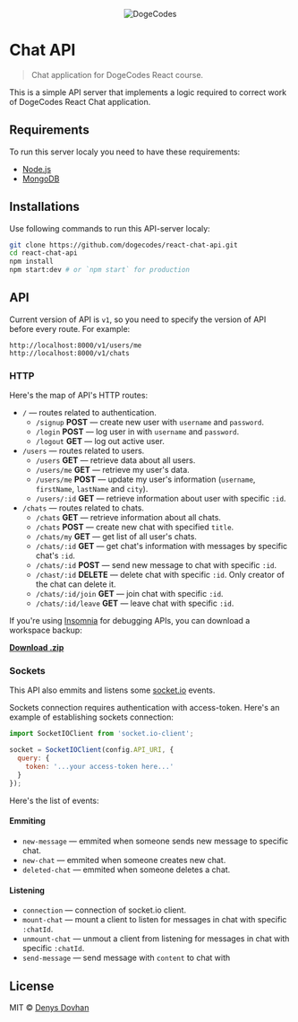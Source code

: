 <p align="center">
    <img src="https://user-images.githubusercontent.com/3459374/36045604-e2de52b6-0dde-11e8-9b44-50bebc7fa82e.png" alt="DogeCodes">
</p>

# Chat API

> Chat application for DogeCodes React course.

This is a simple API server that implements a logic required to correct work of DogeCodes React Chat application.

## Requirements

To run this server localy you need to have these requirements:

* [Node.js](https://nodejs.org)
* [MongoDB](https://www.mongodb.com/download-center#community)

## Installations

Use following commands to run this API-server localy:

```zsh
git clone https://github.com/dogecodes/react-chat-api.git
cd react-chat-api
npm install
npm start:dev # or `npm start` for production
```

## API

Current version of API is `v1`, so you need to specify the version of API before every route. For example:

```
http://localhost:8000/v1/users/me
http://localhost:8000/v1/chats
```

### HTTP

Here's the map of API's HTTP routes:

* `/` — routes related to authentication. 
    * `/signup` **POST** — create new user with `username` and `password`.
    * `/login` **POST** — log user in with `username` and `password`.
    * `/logout` **GET** — log out active user.
* `/users` — routes related to users.
    * `/users` **GET** — retrieve data about all users.
    * `/users/me` **GET** — retrieve my user's data.
    * `/users/me` **POST** — update my user's information (`username`, `firstName`, `lastName` and `city`).
    * `/users/:id` **GET** — retrieve information about user with specific `:id`.
* `/chats` — routes related to chats.
    * `/chats` **GET** — retrieve information about all chats.
    * `/chats` **POST** — create new chat with specified `title`.
    * `/chats/my` **GET** — get list of all user's chats.
    * `/chats/:id` **GET** — get chat's information with messages by specific chat's `:id`.
    * `/chats/:id` **POST** — send new message to chat with specific `:id`.
    * `/chast/:id` **DELETE** — delete chat with specific `:id`. Only creator of the chat can delete it.
    * `/chats/:id/join` **GET** — join chat with specific `:id`.
    * `/chats/:id/leave` **GET** — leave chat with specific `:id`.

If you're using [Insomnia](https://insomnia.rest/) for debugging APIs, you can download a workspace backup:

[**Download .zip**](https://github.com/dogecodes/react-chat-api/files/1713340/backup.zip)

### Sockets

This API also emmits and listens some [socket.io](https://socket.io/) events.

Sockets connection requires authentication with access-token. Here's an example of establishing sockets connection:

```js
import SocketIOClient from 'socket.io-client';

socket = SocketIOClient(config.API_URI, {
  query: {
    token: '...your access-token here...'
  }
});
```

Here's the list of events:

#### Emmiting

* `new-message` — emmited when someone sends new message to specific chat.
* `new-chat` — emmited when someone creates new chat.
* `deleted-chat` — emmited when someone deletes a chat.

#### Listening

* `connection` — connection of socket.io client.
* `mount-chat` — mount a client to listen for messages in chat with specific `:chatId`.
* `unmount-chat` — unmout a client from listening for messages in chat with specific `:chatId`.
* `send-message` — send message with `content` to chat with 

## License

MIT © [Denys Dovhan](https://denysdovhan.com)
